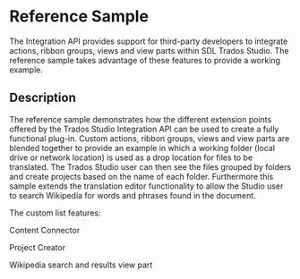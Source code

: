 Reference Sample
======
The Integration API provides support for third-party developers to integrate actions, ribbon groups, views and view parts within SDL Trados Studio. The reference sample takes advantage of these features to provide a working example.

Description
-----
The reference sample demonstrates how the different extension points offered by the Trados Studio Integration API can be used to create a fully functional plug-in. Custom actions, ribbon groups, views and view parts are blended together to provide an example in which a working folder (local drive or network location) is used as a drop location for files to be translated. The Trados Studio user can then see the files grouped by folders and create projects based on the name of each folder. Furthermore this sample extends the translation editor functionality to allow the Studio user to search Wikipedia for words and phrases found in the document.

The custom list features:

Content Connector

Project Creator

Wikipedia search and results view part